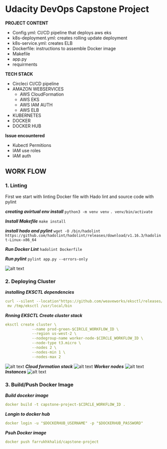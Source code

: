 # **Udacity DevOps Capstone Project**
**PROJECT CONTENT**
- Config.yml: CI/CD pipeline that deploys aws eks
- k8s-deployment.yml: creates rolling update deployment
- k8s-service.yml: creates ELB
- Dockerfile: instructions to assemble Docker image
- Makefile
- app.py
- requirments


**TECH STACK**
- Circleci CI/CD pipeline
- AMAZON WEBSERVICES
  - AWS CloudFormation
  - AWS EKS
  - AWS IAM AUTH
  - AWS ELB
- KUBERNETES
- DOCKER
- DOCKER HUB


**Issue encountered**
- Kubectl Permitions
- IAM use roles
- IAM auth

## WORK FLOW

### **1. Linting**
First we start with linting Docker file with Hado lint and source code with pylint

***creating avirtual env install***
`python3 -m venv venv` `. venv/bin/activate`

***Install Makefile***
`make install`

***install hado and pylint***
`wget -O /bin/hadolint   https://github.com/hadolint/hadolint/releases/download/v1.16.3/hadolint-Linux-x86_64`

***Run Docker Lint***
`hadolint Dockerfile`

***Run pylint***
`pylint app.py --errors-only`

![alt text](https://github.com/Farrukhkhalid/DevOps_capstone/blob/main/screens/01%20capstone-lint.png)




### **2. Deploying Cluster**

***installing EKSCTL dependencies***
```yaml
curl --silent --location"https://github.com/weaveworks/eksctl/releases/download/v0.83.0/eksctl_Linux_amd64.tar.gz" | tar xz -C /tmp
 mv /tmp/eksctl /usr/local/bin
```

***Rnning EKSCTL Create cluster stack***
```yaml
eksctl create cluster \
            --name prod-green-$CIRCLE_WORKFLOW_ID \
            --region us-west-2 \
            --nodegroup-name worker-node-$CIRCLE_WORKFLOW_ID \
            --node-type t3.micro \
            --nodes 2 \
            --nodes-min 1 \
            --nodes-max 2
```
![alt text](https://github.com/Farrukhkhalid/DevOps_capstone/blob/main/screens/04%20capstone-cloud%20formation.png)
***Cloud formation stack***
![alt text](https://github.com/Farrukhkhalid/DevOps_capstone/blob/main/screens/02%20capstome-stack-green.png)
***Worker nodes***
![alt text](https://github.com/Farrukhkhalid/DevOps_capstone/blob/main/screens/06%20capstone-green-worker-node.png)
***Instances***
![alt text](https://github.com/Farrukhkhalid/DevOps_capstone/blob/main/screens/05%20capstone-green%20blue%20instances.png)

### **3. Build/Push Docker Image**

***Build doceker image***

```yaml
docker build -t capstone-project-$CIRCLE_WORKFLOW_ID .
```

***Longin to docker hub***

```yaml
docker login -u "$DOCKERHUB_USERNAME" -p "$DOCKERHUB_PASSWORD"
```

***Psuh Docker image***
```yaml
docker push farrukhkhalid/capstone-project
```

